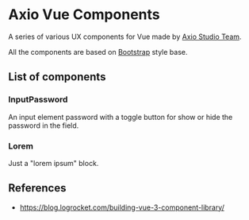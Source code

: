 # Axio Vue Components

A series of various UX components for Vue made by [Axio Studio Team](https://axio.studio/).

All the components are based on [Bootstrap](https://getbootstrap.com/) style base.

## List of components

### InputPassword

An input element password with a toggle button for show or hide the password in the field.

### Lorem

Just a "lorem ipsum" block.

## References

- https://blog.logrocket.com/building-vue-3-component-library/
